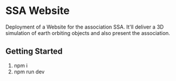 
# SSA Website

Deployment of a Website for the association SSA. 
It'll deliver a 3D simulation of earth orbiting objects and also present the association.

## Getting Started

1) npm i
2) npm run dev


